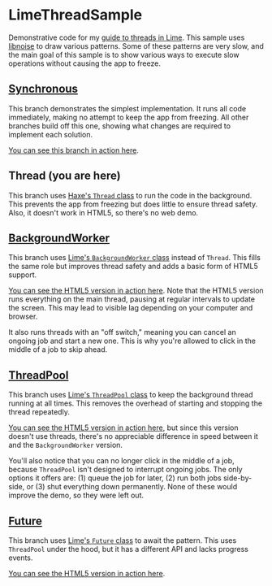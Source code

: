 # LimeThreadSample
Demonstrative code for my [guide to threads in Lime](https://player03.com/openfl/threads-guide/). This sample uses [libnoise](https://github.com/memilian/libnoise/) to draw various patterns. Some of these patterns are very slow, and the main goal of this sample is to show various ways to execute slow operations without causing the app to freeze.

## [Synchronous](https://github.com/player-03/LimeThreadSample)
This branch demonstrates the simplest implementation. It runs all code immediately, making no attempt to keep the app from freezing. All other branches build off this one, showing what changes are required to implement each solution.

[You can see this branch in action here](https://player03.com/haxe/demo/threads/synchronous/index.html).

## Thread (you are here)
This branch uses [Haxe's `Thread` class](https://api.haxe.org/sys/thread/Thread.html) to run the code in the background. This prevents the app from freezing but does little to ensure thread safety. Also, it doesn't work in HTML5, so there's no web demo.

## [BackgroundWorker](https://github.com/player-03/LimeThreadSample/tree/BackgroundWorker)
This branch uses [Lime's `BackgroundWorker` class](https://api.lime.software/lime/system/BackgroundWorker.html) instead of `Thread`. This fills the same role but improves thread safety and adds a basic form of HTML5 support.

[You can see the HTML5 version in action here](https://player03.com/haxe/demo/threads/bgworker/index.html). Note that the HTML5 version runs everything on the main thread, pausing at regular intervals to update the screen. This may lead to visible lag depending on your computer and browser.

It also runs threads with an "off switch," meaning you can cancel an ongoing job and start a new one. This is why you're allowed to click in the middle of a job to skip ahead.

## [ThreadPool](https://github.com/player-03/LimeThreadSample/tree/ThreadPool)
This branch uses [Lime's `ThreadPool` class](https://api.lime.software/lime/system/ThreadPool.html) to keep the background thread running at all times. This removes the overhead of starting and stopping the thread repeatedly.

[You can see the HTML5 version in action here](https://player03.com/haxe/demo/threads/threadpool/index.html), but since this version doesn't use threads, there's no appreciable difference in speed between it and the `BackgroundWorker` version.

You'll also notice that you can no longer click in the middle of a job, because `ThreadPool` isn't designed to interrupt ongoing jobs. The only options it offers are: (1) queue the job for later, (2) run both jobs side-by-side, or (3) shut everything down permanently. None of these would improve the demo, so they were left out.

## [Future](https://github.com/player-03/LimeThreadSample/tree/Future)
This branch uses [Lime's `Future` class](https://api.lime.software/lime/app/Future.html) to await the pattern. This uses `ThreadPool` under the hood, but it has a different API and lacks progress events.

[You can see the HTML5 version in action here](https://player03.com/haxe/demo/threads/future/index.html).
